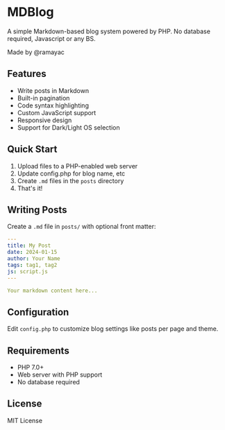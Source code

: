 # MDBlog

A simple Markdown-based blog system powered by PHP. 
No database required, Javascript or any BS.

Made by @ramayac


## Features

- Write posts in Markdown
- Built-in pagination
- Code syntax highlighting
- Custom JavaScript support
- Responsive design
- Support for Dark/Light OS selection

## Quick Start

1. Upload files to a PHP-enabled web server
2. Update config.php for blog name, etc
2. Create `.md` files in the `posts` directory
3. That's it!

## Writing Posts

Create a `.md` file in `posts/` with optional front matter:

```yaml
---
title: My Post
date: 2024-01-15
author: Your Name
tags: tag1, tag2
js: script.js
---

Your markdown content here...
```

## Configuration

Edit `config.php` to customize blog settings like posts per page and theme.

## Requirements

- PHP 7.0+
- Web server with PHP support
- No database required

## License

MIT License